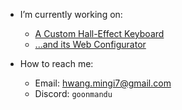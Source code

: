 - I’m currently working on:
    - [A Custom Hall-Effect Keyboard](https://github.com/goonmandu/GoonBoard-HE)
    - [...and its Web Configurator](https://github.com/goonmandu/GoonBoard-Configurator)

- How to reach me:
    - Email: hwang.mingi7@gmail.com
    - Discord: `goonmandu`
